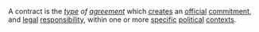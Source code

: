 A contract is the *[type](https://github.com/gcassel/Modular-Organization-Terminology/blob/master/terms/type.md) of [agreement](https://github.com/gcassel/Modular-Organization-Terminology/blob/master/terms/agreement.md)* which [creates](https://github.com/gcassel/Modular-Organization-Terminology/blob/master/terms/creation.md) an [official](https://github.com/gcassel/Modular-Organization-Terminology/blob/master/terms/official.md) [commitment](https://github.com/gcassel/Modular-Organization-Terminology/blob/master/terms/commitment.md), and [legal](https://github.com/gcassel/Modular-Organization-Terminology/blob/master/terms/law.md) [responsibility](https://github.com/gcassel/Modular-Organization-Terminology/blob/master/terms/responsibility.md), within one or more [specific](https://github.com/gcassel/Modular-Organization-Terminology/blob/master/terms/specific.md) [political](https://github.com/gcassel/Modular-Organization-Terminology/blob/master/terms/politics.md) [contexts](https://github.com/gcassel/Modular-Organization-Terminology/blob/master/terms/context.md).
